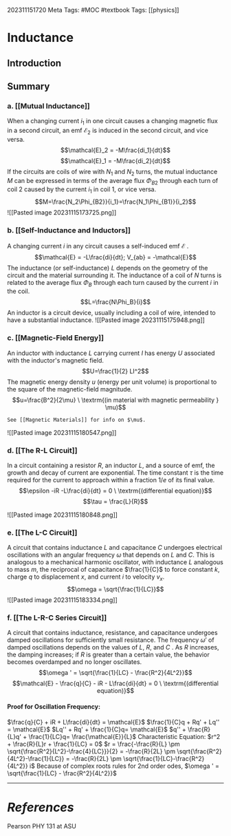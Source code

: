 202311151720
Meta Tags: #MOC #textbook
Tags: [[physics]]

# Inductance

## Introduction

## Summary

### a. [[Mutual Inductance]]

When a changing current $i_1$ in one circuit causes a changing magnetic flux in a second circuit, an emf $\mathcal{E}_2$ is induced in the second circuit, and vice versa.
$$\mathcal{E}_2 = -M\frac{di_1}{dt}$$
$$\mathcal{E}_1 = -M\frac{di_2}{dt}$$
If the circuits are coils of wire with $N_1$ and $N_2$ turns, the mutual inductance $M$ can be expressed in terms of the average flux $\Phi_{B2}$ through each turn of coil 2 caused by the current $i_1$ in coil 1, or vice versa.
$$M=\frac{N_2\Phi_{B2}}{i_1}=\frac{N_1\Phi_{B1}}{i_2}$$
![[Pasted image 20231115173725.png]]

### b. [[Self-Inductance and Inductors]]

A changing current $i$ in any circuit causes a self-induced emf $\mathcal{E}$ . 
$$\mathcal{E} = -L\frac{di}{dt}; V_{ab} = -\mathcal{E}$$
The inductance (or self-inductance) $L$ depends on the geometry of the circuit and the material surrounding it. The inductance of a coil of $N$ turns is related to the average flux $\Phi_B$ through each turn caused by the current $i$ in the coil. 
$$L=\frac{N\Phi_B}{i}$$
An inductor is a circuit device, usually including a coil of wire, intended to have a substantial inductance.
![[Pasted image 20231115175948.png]]

### c. [[Magnetic-Field Energy]]

An inductor with inductance $L$ carrying current $I$ has energy $U$ associated with the inductor's magnetic field.
$$U=\frac{1}{2} LI^2$$
The magnetic energy density $u$ (energy per unit volume) is proportional to the square of the magnetic-field magnitude.
$$u=\frac{B^2}{2\mu} \ \textrm{(in material with magnetic permeability } \mu)$$
```ad-help
See [[Magnetic Materials]] for info on $\mu$.

```
![[Pasted image 20231115180547.png]]
### d. [[The R-L Circuit]]

In a circuit containing a resistor $R$, an inductor $L$, and a source of emf, the growth and decay of current are exponential. The time constant $\tau$ is the time required for the current to approach within a fraction $1/e$ of its final value.
$$\epsilon -iR -L\frac{di}{dt} = 0 \ \textrm{(differential equation)}$$
$$\tau = \frac{L}{R}$$

![[Pasted image 20231115180848.png]]

### e. [[The L-C Circuit]]

A circuit that contains inductance $L$ and capacitance $C$ undergoes electrical oscillations with an angular frequency $\omega$ that depends on $L$ and $C$. This is analogous to a mechanical harmonic oscillator, with inductance $L$ analogous to mass $m$, the reciprocal of capacitance $\frac{1}{C}$ to force constant $k$, charge $q$ to displacement $x$, and current $i$ to velocity $v_x$.
$$\omega = \sqrt{\frac{1}{LC}}$$
![[Pasted image 20231115183334.png]]

### f. [[The L-R-C Series Circuit]]

A circuit that contains inductance, resistance, and capacitance undergoes damped oscillations for sufficiently small resistance. The frequency $\omega'$ of damped oscillations depends on the values of $L$, $R$, and $C$ . As $R$ increases, the damping increases; if $R$ is greater than a certain value, the behavior becomes overdamped and no longer oscillates.
$$\omega ' = \sqrt{\frac{1}{LC} - \frac{R^2}{4L^2}}$$
$$\mathcal{E} - \frac{q}{C} - iR - L\frac{di}{dt} = 0 \ \textrm{(differential equation)}$$
#### Proof for Oscillation Frequency:
$\frac{q}{C} + iR + L\frac{di}{dt} = \mathcal{E}$
$\frac{1}{C}q + Rq' + Lq'' = \mathcal{E}$
$Lq'' + Rq' + \frac{1}{C}q= \mathcal{E}$
$q'' + \frac{R}{L}q' + \frac{1}{LC}q= \frac{\mathcal{E}}{L}$
Characteristic Equation:
$r^2 + \frac{R}{L}r + \frac{1}{LC} = 0$
$r = \frac{-\frac{R}{L} \pm \sqrt{\frac{R^2}{L^2}-\frac{4}{LC}}}{2} = -\frac{R}{2L} \pm \sqrt{\frac{R^2}{4L^2}-\frac{1}{LC}} = -\frac{R}{2L} \pm \sqrt{\frac{1}{LC}-\frac{R^2}{4L^2}} i$ 
Because of complex roots rules for 2nd order odes, $\omega ' = \sqrt{\frac{1}{LC} - \frac{R^2}{4L^2}}$ 




---
# *References*

Pearson PHY 131 at ASU